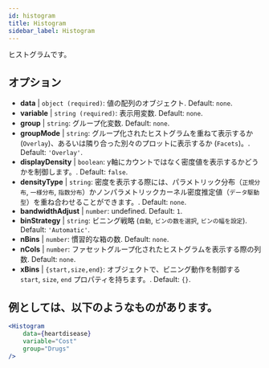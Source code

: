 ```yaml
---
id: histogram
title: Histogram
sidebar_label: Histogram
---
```


ヒストグラムです。

## オプション

* __data__ | `object (required)`: 値の配列のオブジェクト. Default: `none`.
* __variable__ | `string (required)`: 表示用変数. Default: `none`.
* __group__ | `string`: グループ化変数. Default: `none`.
* __groupMode__ | `string`: グループ化されたヒストグラムを重ねて表示するか (`Overlay`)、あるいは隣り合った別々のプロットに表示するか (`Facets`)。. Default: `'Overlay'`.
* __displayDensity__ | `boolean`: y軸にカウントではなく密度値を表示するかどうかを制御します。. Default: `false`.
* __densityType__ | `string`: 密度を表示する際には、パラメトリック分布（`正規分布`, `一様分布`, `指数分布`）かノンパラメトリックカーネル密度推定値（`データ駆動型`）を重ね合わせることができます。. Default: `none`.
* __bandwidthAdjust__ | `number`: undefined. Default: `1`.
* __binStrategy__ | `string`: ビニング戦略 (`自動`, `ビンの数を選択`, `ビンの幅を設定`). Default: `'Automatic'`.
* __nBins__ | `number`: 慣習的な箱の数. Default: `none`.
* __nCols__ | `number`: ファセットグループ化されたヒストグラムを表示する際の列数. Default: `none`.
* __xBins__ | `{start,size,end}`: オブジェクトで、ビニング動作を制御する `start`, `size`, `end` プロパティを持ちます。. Default: `{}`.


## 例としては、以下のようなものがあります。

```jsx live
<Histogram 
    data={heartdisease} 
    variable="Cost"
    group="Drugs"
/>
```

